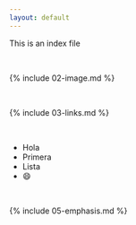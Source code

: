```yaml
---
layout: default
---
```


This is an index file

<br>

{% include 02-image.md %}

<br>

{% include 03-links.md %}

<br>

* Hola
* Primera
* Lista
* :smile:

<br>

{% include 05-emphasis.md %}
